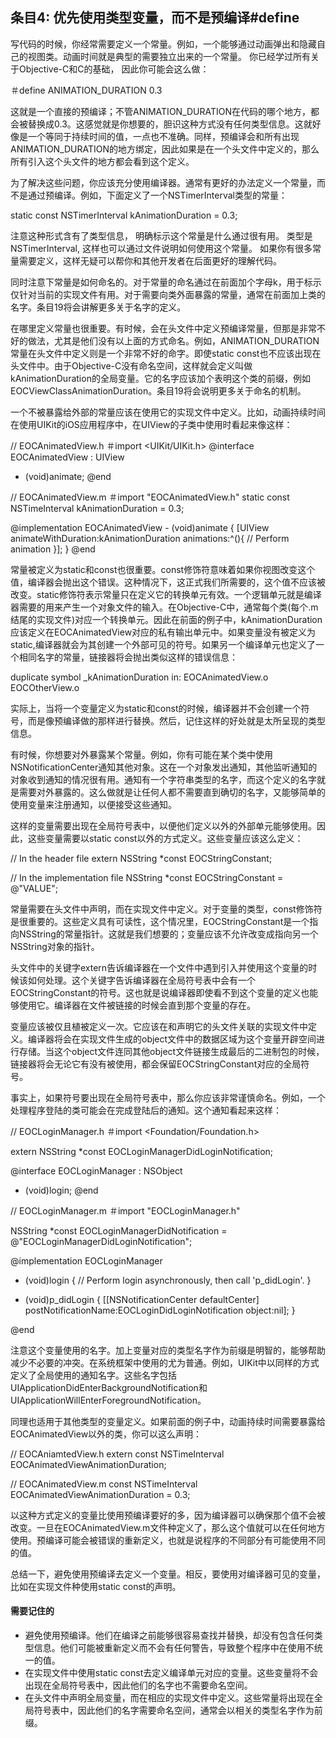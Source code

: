 ## 条目4: 优先使用类型变量，而不是预编译#define


写代码的时候，你经常需要定义一个常量。例如，一个能够通过动画弹出和隐藏自己的视图类。动画时间就是典型的需要独立出来的一个常量。 你已经学过所有关于Objective-C和C的基础， 因此你可能会这么做：

＃define ANIMATION_DURATION 0.3

这就是一个直接的预编译；不管ANIMATION_DURATION在代码的哪个地方，都会被替换成0.3。这感觉就是你想要的，胆识这种方式没有任何类型信息。这就好像是一个等同于持续时间的值，一点也不准确。同样，预编译会和所有出现ANIMATION_DURATION的地方绑定，因此如果是在一个头文件中定义的，那么所有引入这个头文件的地方都会看到这个定义。

为了解决这些问题，你应该充分使用编译器。通常有更好的办法定义一个常量，而不是通过预编译。例如，下面定义了一个NSTimerInterval类型的常量：

static const NSTimerInterval kAnimationDuration = 0.3;

注意这种形式含有了类型信息， 明确标示这个常量是什么通过很有用。 类型是NSTimerInterval, 这样也可以通过文件说明如何使用这个常量。 如果你有很多常量需要定义，这样无疑可以帮你和其他开发者在后面更好的理解代码。

同时注意下常量是如何命名的。对于常量的命名通过在前面加个字母k，用于标示仅针对当前的实现文件有用。对于需要向类外面暴露的常量，通常在前面加上类的名字。条目19将会讲解更多关于名字的定义。

在哪里定义常量也很重要。有时候，会在头文件中定义预编译常量，但那是非常不好的做法，尤其是他们没有以上面的方式命名。例如，ANIMATION_DURATION常量在头文件中定义则是一个非常不好的命字。即使static const也不应该出现在头文件中。由于Objective-C没有命名空间，这样就会定义叫做kAnimationDuration的全局变量。它的名字应该加个表明这个类的前缀，例如EOCViewClassAnimationDuration。条目19将会说明更多关于命名的机制。

一个不被暴露给外部的常量应该在使用它的实现文件中定义。比如，动画持续时间在使用UIKit的iOS应用程序中，在UIView的子类中使用时看起来像这样：

// EOCAnimatedView.h＃import <UIKit/UIKit.h>@interface EOCAnimatedView : UIView 
- (void)animate;@end// EOCAnimatedView.m＃import "EOCAnimatedView.h"static const NSTimeInterval kAnimationDuration = 0.3;@implementation EOCAnimatedView - (void)animate {    [UIView animateWithDuration:kAnimationDuration                     animations:^(){
                        // Perform animation                     }];}@end
常量被定义为static和const也很重要。const修饰符意味着如果你视图改变这个值，编译器会抛出这个错误。这种情况下，这正式我们所需要的，这个值不应该被改变。static修饰符表示常量只在定义它的转换单元有效。一个逻辑单元就是编译器需要的用来产生一个对象文件的输入。在Objective-C中，通常每个类(每个.m结尾的实现文件)对应一个转换单元。因此在前面的例子中，kAnimationDuration应该定义在EOCAnimatedView对应的私有输出单元中。如果变量没有被定义为static,编译器就会为其创建一个外部可见的符号。如果另一个编译单元也定义了一个相同名字的常量，链接器将会抛出类似这样的错误信息：
duplicate symbol _kAnimationDuration in:
    EOCAnimatedView.o
    EOCOtherView.o
    
实际上，当将一个变量定义为static和const的时候，编译器并不会创建一个符号，而是像预编译做的那样进行替换。然后，记住这样的好处就是太所呈现的类型信息。

有时候，你想要对外暴露某个常量。例如，你有可能在某个类中使用NSNotificationCenter通知其他对象。这在一个对象发出通知，其他监听通知的对象收到通知的情况很有用。通知有一个字符串类型的名字，而这个定义的名字就是需要对外暴露的。这么做就是让任何人都不需要直到确切的名字，又能够简单的使用变量来注册通知，以便接受这些通知。

这样的变量需要出现在全局符号表中，以便他们定义以外的外部单元能够使用。因此，这些变量需要以static const以外的方式定义。这些变量应该这么定义：

// In the header file
extern NSString *const EOCStringConstant;

// In the implementation file
NSString *const EOCStringConstant = @"VALUE";

常量需要在头文件中声明，而在实现文件中定义。对于变量的类型，const修饰符是很重要的。这些定义具有可读性，这个情况里，EOCStringConstant是一个指向NSString的常量指针。这就是我们想要的；变量应该不允许改变成指向另一个NSString对象的指针。

头文件中的关键字extern告诉编译器在一个文件中遇到引入并使用这个变量的时候该如何处理。这个关键字告诉编译器在全局符号表中会有一个EOCStringConstant的符号。这也就是说编译器即使看不到这个变量的定义也能够使用它。编译器在文件被链接的时候会直到那个变量的存在。

变量应该被仅且植被定义一次。它应该在和声明它的头文件关联的实现文件中定义。编译器将会在实现文件生成的object文件中的数据区域为这个变量开辟空间进行存储。当这个object文件连同其他object文件链接生成最后的二进制包的时候，链接器将会无论它有没有被使用，都会保留EOCStringConstant对应的全局符号。

事实上，如果符号要出现在全局符号表中，那么你应该非常谨慎命名。例如，一个处理程序登陆的类可能会在完成登陆后的通知。这个通知看起来这样：

// EOCLoginManager.h
＃import <Foundation/Foundation.h>

extern NSString *const EOCLoginManagerDidLoginNotification;

@interface EOCLoginManager : NSObject
- (void)login;
@end


// EOCLoginManager.m
＃import "EOCLoginManager.h"

NSString *const EOCLoginManagerDidNotification = @"EOCLoginManagerDidLoginNotification";

@implementation EOCLoginManager

- (void)login {
    // Perform login asynchronously, then call 'p_didLogin'.
}

- (void)p_didLogin {
    [[NSNotificationCenter defaultCenter] postNotificationName:EOCLoginDidLoginNotification object:nil];
}

@end


注意这个变量使用的名字。加上变量对应的类型名字作为前缀是明智的，能够帮助减少不必要的冲突。在系统框架中使用的尤为普通。例如，UIKit中以同样的方式定义了全局使用的通知名字。这些名字包括UIApplicationDidEnterBackgroundNotification和UIApplicationWillEnterForegroundNotification。

同理也适用于其他类型的变量定义。如果前面的例子中，动画持续时间需要暴露给EOCAnimatedView以外的类，你可以这么声明：

// EOCAniamtedView.h
extern const NSTimeInterval EOCAnimatedViewAnimationDuration;

// EOCAnimatedView.m
const NSTimeInterval EOCAnimatedViewAnimationDuration = 0.3;

以这种方式定义的变量比使用预编译要好的多，因为编译器可以确保那个值不会被改变。一旦在EOCAnimatedView.m文件种定义了，那么这个值就可以在任何地方使用。预编译可能会被错误的重新定义，也就是说程序的不同部分有可能使用不同的值。

总结一下，避免使用预编译去定义一个变量。相反，要使用对编译器可见的变量，比如在实现文件种使用static const的声明。

#### 需要记住的

* 避免使用预编译。他们在编译之前能够很容易查找并替换，却没有包含任何类型信息。他们可能被重新定义而不会有任何警告，导致整个程序中在使用不统一的值。
* 在实现文件中使用static const去定义编译单元对应的变量。这些变量将不会出现在全局符号表中，因此他们的名字也不需要命名空间。
* 在头文件中声明全局变量，而在相应的实现文件中定义。这些常量将出现在全局符号表中，因此他们的名字需要命名空间，通常会以相关的类型名字作为前缀。


